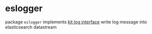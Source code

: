 # eslogger
package `eslogger` implements [kit log interface](https://github.com/go-kit/log) write log message into elasticsearch datastream
